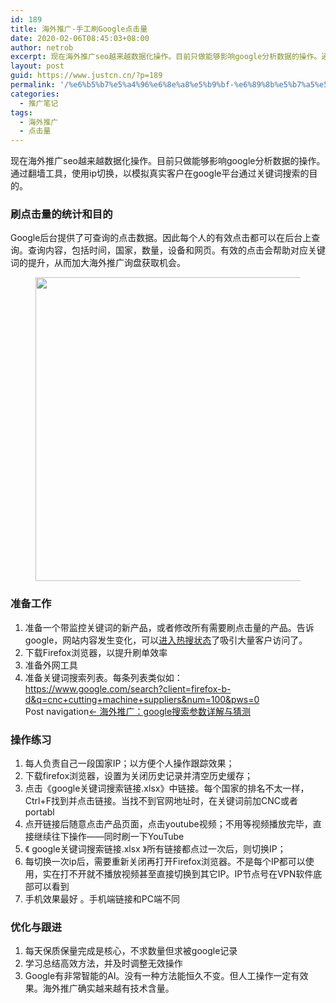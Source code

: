 ```yaml
---
id: 189
title: 海外推广-手工刷Google点击量
date: 2020-02-06T08:45:03+08:00
author: netrob
excerpt: 现在海外推广seo越来越数据化操作。目前只做能够影响google分析数据的操作。通过翻墙工具，使用ip切换，以模拟真实客户在google平台通过关键词搜索的目的。要不断的了解google AI的算法。
layout: post
guid: https://www.justcn.cn/?p=189
permalink: '/%e6%b5%b7%e5%a4%96%e6%8e%a8%e5%b9%bf-%e6%89%8b%e5%b7%a5%e5%88%b7google%e7%82%b9%e5%87%bb%e9%87%8f/'
categories:
  - 推广笔记
tags:
  - 海外推广
  - 点击量
---
```

现在海外推广seo越来越数据化操作。目前只做能够影响google分析数据的操作。通过翻墙工具，使用ip切换，以模拟真实客户在google平台通过关键词搜索的目的。

### 刷点击量的统计和目的

Google后台提供了可查询的点击数据。因此每个人的有效点击都可以在后台上查询。查询内容，包括时间，国家，数量，设备和网页。有效的点击会帮助对应关键词的提升，从而加大海外推广询盘获取机会。<figure class="wp-block-image size-large">

<img loading="lazy" width="683" height="486" src="https://www.justcn.cn/wp-content/uploads/2020/02/刷google点击量.jpg" alt="" class="wp-image-190" srcset="https://www.justcn.cn/wp-content/uploads/2020/02/刷google点击量.jpg 683w, https://www.justcn.cn/wp-content/uploads/2020/02/刷google点击量-300x213.jpg 300w, https://www.justcn.cn/wp-content/uploads/2020/02/刷google点击量-660x470.jpg 660w" sizes="(max-width: 683px) 100vw, 683px" /> </figure> 

### 准备工作

  1. 准备一个带监控关键词的新产品，或者修改所有需要刷点击量的产品。告诉google，网站内容发生变化，可以<a rel="noreferrer noopener" aria-label="进入热搜状态 (opens in a new tab)" href="https://www.justcn.cn/google%e6%b5%b7%e5%a4%96%e6%8e%a8%e5%b9%bf-%e6%82%a8%e7%9a%84%e7%bd%91%e9%a1%b5%e5%a4%84%e4%ba%8e%e7%83%ad%e6%90%9c%e7%8a%b6%e6%80%81/" target="_blank">进入热搜状态</a>了吸引大量客户访问了。
  2. 下载Firefox浏览器，以提升刷单效率
  3. 准备外网工具
  4. 准备关键词搜索列表。每条列表类似如：  
    https://www.google.com/search?client=firefox-b-d&q=cnc+cutting+machine+suppliers&num=100&pws=0  
    Post navigation[← 海外推广：google搜索参数详解与猜测](https://www.justcn.cn/%e6%b5%b7%e5%a4%96%e6%8e%a8%e5%b9%bf%ef%bc%9agoogle%e6%90%9c%e7%b4%a2%e5%8f%82%e6%95%b0%e8%af%a6%e8%a7%a3%e4%b8%8e%e7%8c%9c%e6%b5%8b/)

### 操作练习

  1. 每人负责自己一段国家IP；以方便个人操作跟踪效果； 
  2. 下载firefox浏览器，设置为关闭历史记录并清空历史缓存；
  3. 点击《google关键词搜索链接.xlsx》中链接。每个国家的排名不太一样，Ctrl+F找到并点击链接。当找不到官网地址时，在关键词前加CNC或者portabl
  4. 点开链接后随意点击产品页面，点击youtube视频；不用等视频播放完毕，直接继续往下操作——同时刷一下YouTube
  5. 《 google关键词搜索链接.xlsx 》所有链接都点过一次后，则切换IP；
  6. 每切换一次ip后，需要重新关闭再打开Firefox浏览器。不是每个IP都可以使用，实在打不开就不播放视频甚至直接切换到其它IP。IP节点号在VPN软件底部可以看到 
  7. 手机效果最好 。手机端链接和PC端不同

### 优化与跟进

  1. 每天保质保量完成是核心，不求数量但求被google记录
  2. 学习总结高效方法，并及时调整无效操作
  3. Google有非常智能的AI。没有一种方法能恒久不变。但人工操作一定有效果。海外推广确实越来越有技术含量。